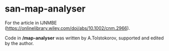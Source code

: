 # san-map-analyser
For the article in IJNMBE (https://onlinelibrary.wiley.com/doi/abs/10.1002/cnm.2966).

Code in __/map-analyser__ was written by A.Tolstokorov, supported and edited by the author.

